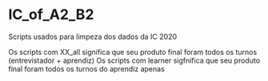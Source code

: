 # IC_of_A2_B2
Scripts usados para limpeza dos dados da IC 2020

Os scripts com XX_all significa que seu produto final foram todos os turnos (entrevistador + aprendiz)
Os scripts com learner sigfnifica que seu produto final foram todos os turnos do aprendiz apenas
